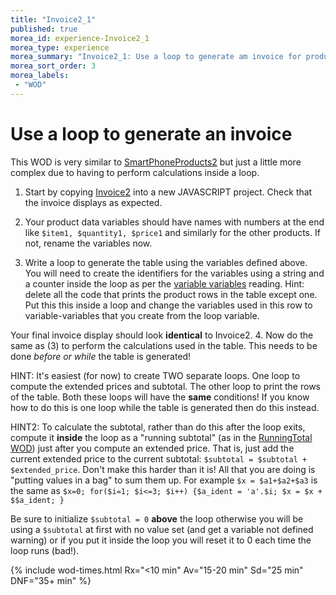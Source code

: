 ```yaml
--- 
title: "Invoice2_1" 
published: true 
morea_id: experience-Invoice2_1
morea_type: experience 
morea_summary: "Invoice2_1: Use a loop to generate am invoice for products"
morea_sort_order: 3 
morea_labels:
 - "WOD"
---
```


# Use a loop to generate an invoice

This WOD is very similar to [SmartPhoneProducts2](experience-SmartPhoneProducts2.html) but just a little more complex due to having to perform calculations inside a loop.

1. Start by copying [Invoice2](../080.flow-control-I/experience-invoice2.html) into a new JAVASCRIPT project. Check that the invoice displays as expected.

2. Your product data variables should have names with numbers at the end like `$item1, $quantity1, $price1` and similarly for the other products. If not, rename the variables now.  

3. Write a loop to generate the table using the variables defined above. You will need to create the identifiers for the variables using a string and a counter inside the loop as per the [variable variables](reading-var-var.html) reading. Hint: delete all the code that prints the product rows in the table except one. Put this this inside a loop and change the variables used in this row to variable-variables that you create from the loop variable. 

Your final invoice display should look **identical** to Invoice2.
4. Now do the same as (3) to perform the calculations used in the table. This needs to be done *before or while* the table is generated! 

HINT: It's easiest (for now) to create TWO separate loops. One loop to compute the extended prices and subtotal. The other loop to print the rows of the table. Both these loops will have the **same** conditions! If you know how to do this is one loop while the table is generated then do this instead.

HINT2: To calculate the subtotal, rather than do this after the loop exits, compute it **inside** the loop as a "running subtotal" (as in the [RunningTotal WOD](https://dport96.github.io/ITM352/morea/060.expressions-operators/experience-runningTotal.html)) just after you compute an extended price. That is, just add the current extended price to the current subtotal: `$subtotal = $subtotal + $extended_price`. Don't make this harder than it is! All that you are doing is "putting values in a bag" to sum them up. For example `$x = $a1+$a2+$a3` is the same as `$x=0; for($i=1; $i<=3; $i++) {$a_ident = 'a'.$i; $x = $x + $$a_ident; }`

Be sure to initialize `$subtotal = 0` **above** the loop otherwise you will be using a `$subtotal` at first with no value set (and get a variable not defined warning) or if you put it inside the loop you will reset it to 0 each time the loop runs (bad!).   

{% include wod-times.html Rx="<10 min" Av="15-20 min" Sd="25 min" DNF="35+ min" %}